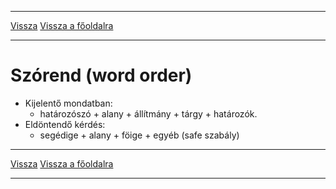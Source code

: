 
---

[Vissza](../angol.md)
[Vissza a főoldalra](../../../../README.md)

---

# Szórend (word order)

- Kijelentő mondatban:
   - határozószó + alany + állítmány + tárgy + határozók.
- Eldöntendő kérdés:
   - segédige + alany + föige + egyéb (safe szabály)

---

[Vissza](../angol.md)
[Vissza a főoldalra](../../../../README.md)

---